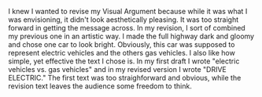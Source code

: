 I knew I wanted to revise my Visual Argument because while it was what I was envisioning, it didn't look aesthetically pleasing. It was too straight forward in getting the message across. In my revision, I sort of combined my previous one in an artistic way. I made the full highway dark and gloomy and chose one car to look bright. Obviously, this car was supposed to represent electric vehicles and the others gas vehicles. I also like how simple, yet effective the text I chose is. In my first draft I wrote "electric vehicles vs. gas vehicles" and in my revised version I wrote "DRIVE ELECTRIC." The first text was too straighforward and obvious, while the revision text leaves the audience some freedom to think. 
